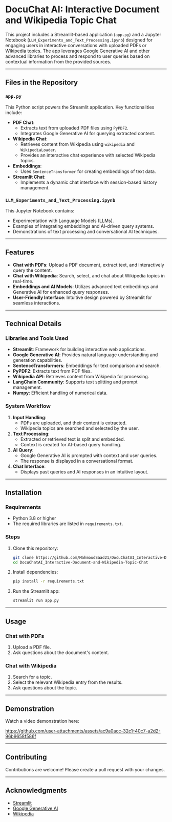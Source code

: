 # DocuChat AI: Interactive Document and Wikipedia Topic Chat

This project includes a Streamlit-based application (`app.py`) and a Jupyter Notebook (`LLM_Experiments_and_Text_Processing.ipynb`) designed for engaging users in interactive conversations with uploaded PDFs or Wikipedia topics. The app leverages Google Generative AI and other advanced libraries to process and respond to user queries based on contextual information from the provided sources.

---

## Files in the Repository

### `app.py`
This Python script powers the Streamlit application. Key functionalities include:
- **PDF Chat**:
  - Extracts text from uploaded PDF files using `PyPDF2`.
  - Integrates Google Generative AI for querying extracted content.
- **Wikipedia Chat**:
  - Retrieves content from Wikipedia using `wikipedia` and `WikipediaLoader`.
  - Provides an interactive chat experience with selected Wikipedia topics.
- **Embeddings**:
  - Uses `SentenceTransformer` for creating embeddings of text data.
- **Streamlit Chat**:
  - Implements a dynamic chat interface with session-based history management.

### `LLM_Experiments_and_Text_Processing.ipynb`
This Jupyter Notebook contains:
- Experimentation with Language Models (LLMs).
- Examples of integrating embeddings and AI-driven query systems.
- Demonstrations of text processing and conversational AI techniques.

---

## Features
- **Chat with PDFs**: Upload a PDF document, extract text, and interactively query the content.
- **Chat with Wikipedia**: Search, select, and chat about Wikipedia topics in real-time.
- **Embeddings and AI Models**: Utilizes advanced text embeddings and Generative AI for enhanced query responses.
- **User-Friendly Interface**: Intuitive design powered by Streamlit for seamless interactions.

---

## Technical Details

### Libraries and Tools Used
- **Streamlit**: Framework for building interactive web applications.
- **Google Generative AI**: Provides natural language understanding and generation capabilities.
- **SentenceTransformers**: Embeddings for text comparison and search.
- **PyPDF2**: Extracts text from PDF files.
- **Wikipedia API**: Retrieves content from Wikipedia for processing.
- **LangChain Community**: Supports text splitting and prompt management.
- **Numpy**: Efficient handling of numerical data.

### System Workflow
1. **Input Handling**:
   - PDFs are uploaded, and their content is extracted.
   - Wikipedia topics are searched and selected by the user.
2. **Text Processing**:
   - Extracted or retrieved text is split and embedded.
   - Context is created for AI-based query handling.
3. **AI Query**:
   - Google Generative AI is prompted with context and user queries.
   - The response is displayed in a conversational format.
4. **Chat Interface**:
   - Displays past queries and AI responses in an intuitive layout.

---

## Installation

### Requirements
- Python 3.8 or higher
- The required libraries are listed in `requirements.txt`.

### Steps
1. Clone this repository:
   ```bash
   git clone https://github.com/MahmoudSaad21/DocuChatAI_Interactive-Document-and-Wikipedia-Topic-Chat.git
   cd DocuChatAI_Interactive-Document-and-Wikipedia-Topic-Chat
   ```
2. Install dependencies:
   ```bash
   pip install -r requirements.txt
   ```
3. Run the Streamlit app:
   ```bash
   streamlit run app.py
   ```

---

## Usage

### Chat with PDFs
1. Upload a PDF file.
2. Ask questions about the document's content.

### Chat with Wikipedia
1. Search for a topic.
2. Select the relevant Wikipedia entry from the results.
3. Ask questions about the topic.

---

## Demonstration
Watch a video demonstration here:

https://github.com/user-attachments/assets/ac9a0acc-32c1-40c7-a2d2-96b9658f586f


---

## Contributing
Contributions are welcome! Please create a pull request with your changes.


---

## Acknowledgments
- [Streamlit](https://streamlit.io/)
- [Google Generative AI](https://developers.generative.ai/)
- [Wikipedia](https://www.wikipedia.org/)

